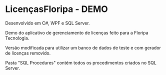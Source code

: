 # LicençasFloripa - DEMO
Desenvolvido em C#, WPF e SQL Server.

Demo do aplicativo de gerenciamento de licenças feito para a Floripa Tecnologia.

Versão modificada para utilizar um banco de dados de teste e com gerador de licenças removido.

Pasta "SQL Procedures" contém todos os procedimentos criados no SQL Server.
